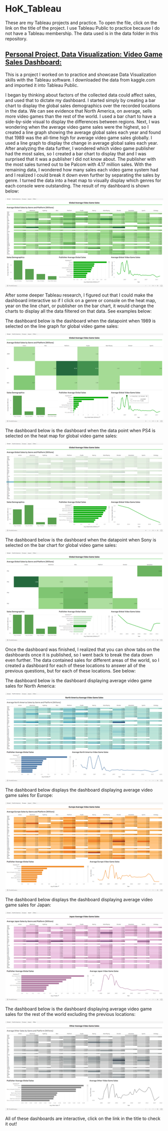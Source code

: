 # HoK_Tableau

These are my Tableau projects and practice. To open the file, click on the link on the title of the project. I use Tableau Public to practice because I do not have a Tableau membership. The data used is in the data folder in this repository.

## [Personal Project, Data Visualization: Video Game Sales Dashboard:](https://public.tableau.com/app/profile/kevin.ho2831/viz/AverageVideoGameSales/Global?publish=yes)

This is a project I worked on to practice and showcase Data Visualization skills with the Tableau software. I downloaded the data from kaggle.com and imported it into Tableau Public.

I began by thinking about factors of the collected data could affect sales, and used that to dictate my dashboard. I started simply by creating a bar chart to display the global sales demographics over the recorded locations in the data. We can see evidence that North America, on average, sells more video games than the rest of the world. I used a bar chart to have a side-by-side visual to display the differences between regions. Next, I was wondering when the average video game sales were the highest, so I created a line graph showing the average global sales each year and found that 1989 was the all-time high for average video game sales globally. I used a line graph to display the change in average global sales each year. After analyzing the data further, I wondered which video game publisher had the most sales, so I created a bar chart to display that and I was surprised that it was a publisher I did not know about. The publisher with the most sales turned out to be Palcom with 4.17 million sales. With the remaining data, I wondered how many sales each video game system had and I realized I could break it down even further by separating the sales by genre. I turned the data into a heat map to visually display which genres for each console were outstanding. The result of my dashboard is shown below:

![Global Video Game Sales Dashboard](Photos/vgsales/gdashboard.png)

After some deeper Tableau research, I figured out that I could make the dashboard interactive so if I click on a genre or console on the heat map, year on the line chart, or publisher on the bar chart, it would change the charts to display all the data filtered on that data. See examples below:

The dashboard below is the dashboard when the datapoint when 1989 is selected on the line graph for global video game sales:

![Global Video Game Sales in 1989](Photos/vgsales/tdashboard21989.png)

The dashboard below is the dashboard when the data point when PS4 is selected on the heat map for global video game sales:

![Global Video Game Sales for PS4](Photos/vgsales/tdashboard3ps4.png)

The dashboard below is the dashboard when the datapoint when Sony is selected on the bar chart for global video game sales:

![Global Video Game Sales for Sony](Photos/vgsales/tdashboard4sony.png)

Once the dashboard was finished, I realized that you can show tabs on the dashboards once it is published, so I went back to break the data down even further. The data contained sales for different areas of the world, so I created a dashboard for each of these locations to answer all of the previous questions, but for each of these locations. See below:


The dashboard below is the dashboard displaying average video game sales for North America:

![North America Video Game Sales](Photos/vgsales/nadashboard.png)

The dashboard below displays the dashboard displaying average video game sales for Europe:

![Europe Video Game Sales](Photos/vgsales/eudashboard.png)

The dashboard below displays the dashboard displaying average video game sales for Japan:

![Japan Video Game Sales](Photos/vgsales/jpdashboard.png)

The dashboard below is the dashboard displaying average video game sales for the rest of the world excluding the previous locations:

![Other Video Game Sales](Photos/vgsales/odashboard.png)

All of these dashboards are interactive, click on the link in the title to check it out!
